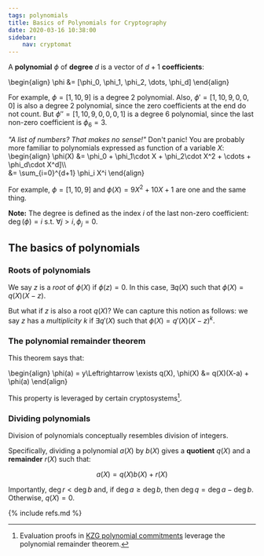 ```yaml
---
tags: polynomials
title: Basics of Polynomials for Cryptography
date: 2020-03-16 10:38:00
sidebar:
    nav: cryptomat
---
```


A **polynomial** $\phi$ of **degree** $d$ is a vector of $d+1$ **coefficients**:

\begin{align}
    \phi &= [\phi_0, \phi_1, \phi_2, \dots, \phi_d]
\end{align}

For example, $\phi = [1, 10, 9]$ is a degree 2 polynomial.
Also, $\phi' = [1, 10, 9, 0, 0, 0]$ is also a degree 2 polynomial, since the zero coefficients at the end do not count.
But $\phi'' = [1, 10, 9, 0, 0, 0, 1]$ is a degree 6 polynomial, since the last non-zero coefficient is $\phi_6 = 3$.

_"A list of numbers? That makes no sense!"_
Don't panic!
You are probably more familiar to polynomials expressed as function of a variable $X$:
\begin{align}
    \phi(X) &= \phi_0 + \phi_1\cdot X + \phi_2\cdot X^2 + \cdots + \phi_d\cdot X^d]\\\\\
            &= \sum_{i=0}^{d+1} \phi_i X^i
\end{align}

For example, $\phi = [1, 10, 9]$ and $\phi(X) = 9X^2 + 10X + 1$ are one and the same thing.

**Note:** The degree is defined as the index $i$ of the last non-zero coefficient: $\deg(\phi)=i$ s.t. $\forall j > i, \phi_j = 0$.

## The basics of polynomials

### Roots of polynomials

We say $z$ is a _root_ of $\phi(X)$ if $\phi(z) = 0$.
In this case, $\exists q(X)$ such that $\phi(X) = q(X)(X-z)$.

But what if $z$ is also a root $q(X)$?
We can capture this notion as follows: we say $z$ has a _multiplicity_ $k$ if $\exists q'(X)$ such that $\phi(X) = q'(X) (X-z)^k$.

<!-- TODO

### Evaluating polynomials

### Adding and subtracting polynomials

### Multiplying polynomials
-->

### The polynomial remainder theorem

This theorem says that:

\begin{align}
\phi(a) = y\Leftrightarrow \exists q(X), \phi(X) &= q(X)(X-a) + \phi(a)
\end{align}

This property is leveraged by certain cryptosystems[^kzg-eval-proofs].

### Dividing polynomials

Division of polynomials conceptually resembles division of integers.

Specifically, dividing a polynomial $a(X)$ by $b(X)$ gives a **quotient** $q(X)$ and a **remainder** $r(X)$ such that:

$$a(X) = q(X) b(X) + r(X)$$

Importantly, $\deg{r} < \deg{b}$ and, if $\deg{a} \ge \deg{b}$, then $\deg{q} = \deg{a} - \deg{b}$.
Otherwise, $q(X) = 0$.

<!-- TODO: 
# The Discrete Fourier Transform (DFT) 
Should have its own article.

# Multipoint evaluations
-->

{% include refs.md %}

[^kzg-eval-proofs]: Evaluation proofs in [KZG polynomial commitments](/2020/05/06/kzg-polynomial-commitments.html#evaluation-proofs) leverage the polynomial remainder theorem.

